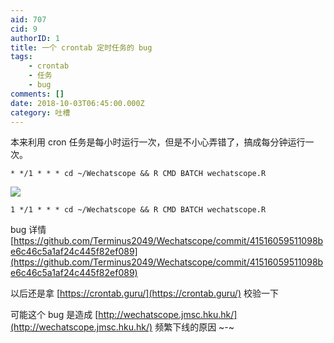 ```yaml
---
aid: 707
cid: 9
authorID: 1
title: 一个 crontab 定时任务的 bug
tags:
    - crontab
    - 任务
    - bug
comments: []
date: 2018-10-03T06:45:00.000Z
category: 吐槽
---
```


本来利用 cron 任务是每小时运行一次，但是不小心弄错了，搞成每分钟运行一次。  

    * */1 * * * cd ~/Wechatscope && R CMD BATCH wechatscope.R

  
  
![](https://i.loli.net/2018/10/03/5bb4665713018.png)  
  

    1 */1 * * * cd ~/Wechatscope && R CMD BATCH wechatscope.R

bug 详情  
[https://github.com/Terminus2049/Wechatscope/commit/41516059511098be6c46c5a1af24c445f82ef089](https://github.com/Terminus2049/Wechatscope/commit/41516059511098be6c46c5a1af24c445f82ef089)

以后还是拿 [https://crontab.guru/](https://crontab.guru/) 校验一下

可能这个 bug 是造成 [http://wechatscope.jmsc.hku.hk/](http://wechatscope.jmsc.hku.hk/) 频繁下线的原因 ~-~
